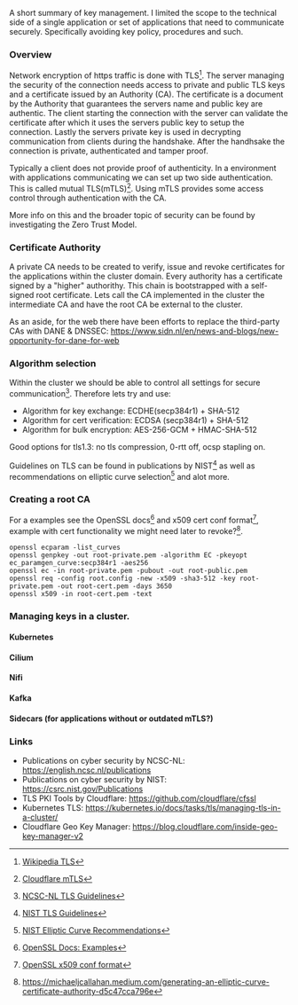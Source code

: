 A short summary of key management. I limited the scope to the technical side of a single application or set of applications that need to communicate securely. Specifically avoiding key policy, procedures and such.

### Overview

Network encryption of https traffic is done with TLS[^1]. The server managing the security of the connection needs access to private and public TLS keys and a certificate issued by an Authority (CA). The certificate is a document by the Authority that guarantees the servers name and public key are authentic. The client starting the connection with the server can validate the certificate after which it uses the servers public key to setup the connection. Lastly the servers private key is used in decrypting communication from clients during the handshake. After the handhsake the connection is private, authenticated and tamper proof.
[^1]: [Wikipedia TLS][TLS]

Typically a client does not provide proof of authenticity. In a environment with applications communicating we can set up two side authentication. This is called mutual TLS(mTLS)[^2]. Using mTLS provides some access control through authentication with the CA.
[^2]: [Cloudflare mTLS][mTLS]

More info on this and the broader topic of security can be found by investigating the Zero Trust Model.

### Certificate Authority
A private CA needs to be created to verify, issue and revoke certificates for the applications within the cluster domain. Every authority has a certificate signed by a "higher" authorithy. This chain is bootstrapped with a self-signed root certificate. Lets call the CA implemented in the cluster the intermediate CA and have the root CA be external to the cluster.

As an aside, for the web there have been efforts to replace the third-party CAs with DANE & DNSSEC: https://www.sidn.nl/en/news-and-blogs/new-opportunity-for-dane-for-web

### Algorithm selection
Within the cluster we should be able to control all settings for secure communication[^3]. Therefore lets try and use: 
- Algorithm for key exchange: ECDHE(secp384r1) + SHA-512
- Algorithm for cert verification: ECDSA (secp384r1) + SHA-512
- Algorithm for bulk encryption: AES-256-GCM + HMAC-SHA-512

Good options for tls1.3: no tls compression, 0-rtt off, ocsp stapling on.

Guidelines on TLS can be found in publications by NIST[^4] as well as recommendations on elliptic curve selection[^5] and alot more.

[^3]: [NCSC-NL TLS Guidelines][TLSGuidelines]
[^4]: [NIST TLS Guidelines][NISTTLSGuidelines]
[^5]: [NIST Elliptic Curve Recommendations][NISTECRecommendations]

### Creating a root CA 
For a examples see the OpenSSL docs[^6] and x509 cert conf format[^7], example with cert functionality we might need later to revoke?[^8].
```
openssl ecparam -list_curves         
openssl genpkey -out root-private.pem -algorithm EC -pkeyopt ec_paramgen_curve:secp384r1 -aes256
openssl ec -in root-private.pem -pubout -out root-public.pem
openssl req -config root.config -new -x509 -sha3-512 -key root-private.pem -out root-cert.pem -days 3650
openssl x509 -in root-cert.pem -text
```

[^6]: [OpenSSL Docs: Examples][openssldocs]
[^7]: [OpenSSL x509 conf format][opensslx509ex]
[^8]: https://michaeljcallahan.medium.com/generating-an-elliptic-curve-certificate-authority-d5c47cca796e



### Managing keys in a cluster.
#### Kubernetes
#### Cilium
#### Nifi
#### Kafka
#### Sidecars (for applications without or outdated mTLS?)


### Links
- Publications on cyber security by NCSC-NL: https://english.ncsc.nl/publications
- Publications on cyber security by NIST: https://csrc.nist.gov/Publications
- TLS PKI Tools by Cloudflare: https://github.com/cloudflare/cfssl
- Kubernetes TLS: https://kubernetes.io/docs/tasks/tls/managing-tls-in-a-cluster/
- Cloudflare Geo Key Manager: https://blog.cloudflare.com/inside-geo-key-manager-v2

[K8sAAA]: https://kubernetes.io/docs/reference/access-authn-authz/

[TLS]: https://en.wikipedia.org/wiki/Transport_Layer_Security
[mTLS]: https://www.cloudflare.com/learning/access-management/what-is-mutual-tls/
[TLSGuidelines]: https://english.ncsc.nl/publications/publications/2021/january/19/it-security-guidelines-for-transport-layer-security-2.1
[NISTTLSGuidelines]: https://nvlpubs.nist.gov/nistpubs/SpecialPublications/NIST.SP.800-52r2.pdf
[NISTECRecommendations]: https://nvlpubs.nist.gov/nistpubs/SpecialPublications/NIST.SP.800-186.pdf
[openssldocs]: https://www.openssl.org/docs/man1.0.2/man1/openssl-req.html#EXAMPLES
[opensslx509ex]: https://www.openssl.org/docs/man3.0/man5/x509v3_config.html